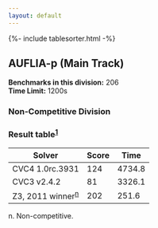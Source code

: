 ```yaml
---
layout: default
---
```

{%- include tablesorter.html -%}

## AUFLIA-p (Main Track)

**Benchmarks in this division:** 206
<br/>
**Time Limit:** 1200s

### Non-Competitive Division

### Result table<sup><a href="#fn1">1</a></sup>

<table id="smtexec" class="result sorted">
<thead>
<tr>
<th class="center">Solver</th>
<th class="center">Score</th>
<th class="center">Time </th>
</tr>
</thead>
<tr>
<td>CVC4 1.0rc.3931</td>
<td class="right">124</td>
<td class="right">4734.8</td>
</tr>
<tr>
<td>CVC3 v2.4.2</td>
<td class="right"> 81</td>
<td class="right">3326.1</td>
</tr>
<tr>
<td><span class="non-competing-grey">Z3, 2011 winner<sup><a href="#fn">n</a></sup></span></td>
<td class="right">202</td>
<td class="right">251.6</td>
</tr>
</table>

<span id="fn"> n. Non-competitive.</span>
